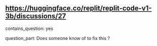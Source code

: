 ## https://huggingface.co/replit/replit-code-v1-3b/discussions/27

contains_question: yes

question_part: Does someone know of to fix this ?